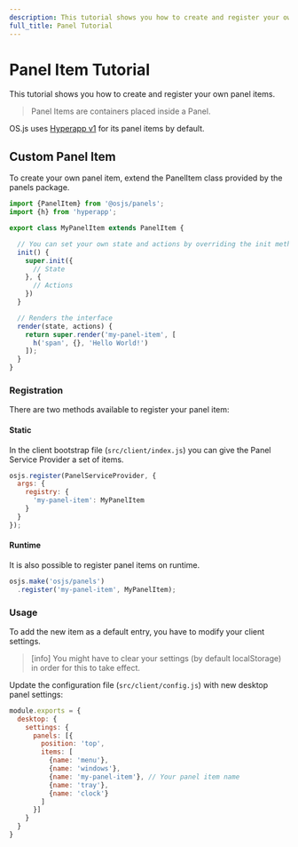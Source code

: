 ```yaml
---
description: This tutorial shows you how to create and register your own panel items.
full_title: Panel Tutorial
---
```


# Panel Item Tutorial

This tutorial shows you how to create and register your own panel items.

> Panel Items are containers placed inside a Panel.

OS.js uses [Hyperapp v1](https://github.com/jorgebucaran/hyperapp/tree/V1) for its panel items by default.

## Custom Panel Item

To create your own panel item, extend the PanelItem class provided by the panels package.

```javascript
import {PanelItem} from '@osjs/panels';
import {h} from 'hyperapp';

export class MyPanelItem extends PanelItem {

  // You can set your own state and actions by overriding the init method
  init() {
    super.init({
      // State
    }, {
      // Actions
    })
  }

  // Renders the interface
  render(state, actions) {
    return super.render('my-panel-item', [
      h('span', {}, 'Hello World!')
    ]);
  }
}
```

### Registration

There are two methods available to register your panel item:

#### Static

In the client bootstrap file (`src/client/index.js`) you can give the Panel Service Provider a set of items.

```javascript
osjs.register(PanelServiceProvider, {
  args: {
    registry: {
      'my-panel-item': MyPanelItem
    }
  }
});
```

#### Runtime

It is also possible to register panel items on runtime.

```javascript
osjs.make('osjs/panels')
  .register('my-panel-item', MyPanelItem);
```

### Usage

To add the new item as a default entry, you have to modify your client settings.

> [info] You might have to clear your settings (by default localStorage) in order for this to take effect.

Update the configuration file (`src/client/config.js`) with new desktop panel settings:

```javascript
module.exports = {
  desktop: {
    settings: {
      panels: [{
        position: 'top',
        items: [
          {name: 'menu'},
          {name: 'windows'},
          {name: 'my-panel-item'}, // Your panel item name
          {name: 'tray'},
          {name: 'clock'}
        ]
      }]
    }
  }
}
```
